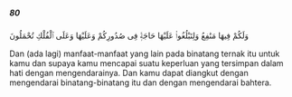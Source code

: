 ##### 80

<span class="ayah">وَلَكُمْ فِيهَا مَنَٰفِعُ وَلِتَبْلُغُوا۟ عَلَيْهَا حَاجَةًۭ فِى صُدُورِكُمْ وَعَلَيْهَا وَعَلَى ٱلْفُلْكِ تُحْمَلُونَ</span>

<span class="ayah_translation">Dan (ada lagi) manfaat-manfaat yang lain pada binatang ternak itu untuk kamu dan supaya kamu mencapai suatu keperluan yang tersimpan dalam hati dengan mengendarainya. Dan kamu dapat diangkut dengan mengendarai binatang-binatang itu dan dengan mengendarai bahtera.</span>
